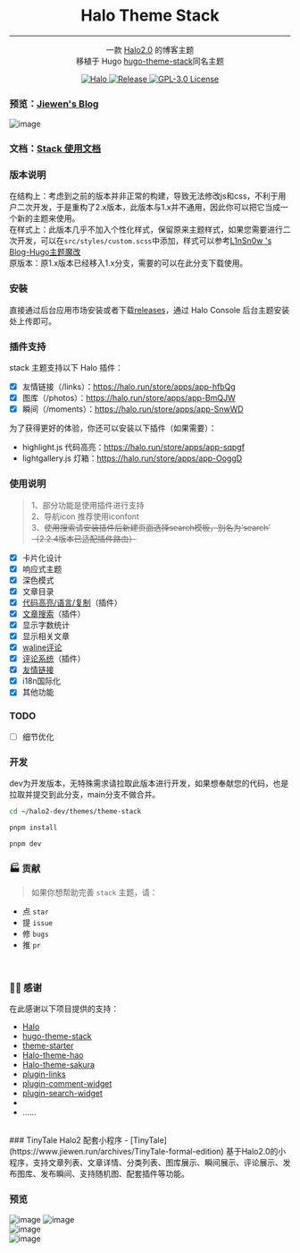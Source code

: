 
<h1 align="center"> Halo Theme Stack  </h1>

---

<div align="center">  

一款 [Halo2.0](https://github.com/halo-dev/halo) 的博客主题  
移植于 Hugo  [hugo-theme-stack](https://github.com/CaiJimmy/hugo-theme-stack)同名主题

</div>

<p class="badge-row" align="center">
  <a href="https://halo.run" target="_blank">
    <img src="https://img.shields.io/badge/dynamic/yaml?label=Halo&query=%24.spec.requires&url=https://raw.githubusercontent.com/jiewenhuang/halo-theme-stack/main/theme.yaml&color=113,195,71" alt="Halo"/>
  </a>
  <a href="https://github.com/jiewenhuang/halo-theme-stack" target="_blank">
    <img src="https://img.shields.io/github/v/release/jiewenhuang/halo-theme-stack" alt="Release"/>
  </a>
  <a href="https://github.com/jiewenhuang/halo-theme-stack/blob/main/LICENSE" target="_blank">
<img src="https://img.shields.io/badge/License-GPL%20v3.0-green.svg" alt="GPL-3.0 License">
  </a>  </a>
</p>

### 预览：[Jiewen's Blog](https://www.jiewen.run/?preview-theme=theme-Stack2)
![image](https://user-images.githubusercontent.com/5889006/190859441-141b5f81-8483-40d2-bd96-ebf85616a46d.png)
### 文档：[Stack 使用文档](https://www.jiewen.run/docs/stack)
### 版本说明
在结构上：考虑到之前的版本并非正常的构建，导致无法修改js和css，不利于用户二次开发，于是重构了2.x版本，此版本与1.x并不通用，因此你可以把它当成一个新的主题来使用。  
在样式上：此版本几乎不加入个性化样式，保留原来主题样式，如果您需要进行二次开发，可以在`src/styles/custom.scss`中添加，样式可以参考[L1nSn0w 's Blog-Hugo主题魔改](https://blog.linsnow.cn/p/modify-hugo/)  
原版本：原1.x版本已经移入1.x分支，需要的可以在此分支下载使用。
### 安裝
直接通过后台应用市场安装或者下载[releases](https://github.com/jiewenhuang/halo-theme-stack/releases)，通过 Halo Console 后台主题安装处上传即可。

### 插件支持
stack 主题支持以下 Halo 插件：

- [X] 友情链接（/links）：https://halo.run/store/apps/app-hfbQg
- [X] 图库（/photos）：https://halo.run/store/apps/app-BmQJW
- [X] 瞬间（/moments）：https://halo.run/store/apps/app-SnwWD  

为了获得更好的体验，你还可以安装以下插件（如果需要）：

- highlight.js 代码高亮：https://halo.run/store/apps/app-sqpgf
- lightgallery.js 灯箱：https://halo.run/store/apps/app-OoggD


### 使用说明
> 1、部分功能是使用插件进行支持  
> 2、导航icon 推荐使用iconfont  
> 3、~~使用搜索请安装插件后新建页面选择search模板，别名为‘search’ （2.2.4版本已适配插件路由）~~
- [x] 卡片化设计
- [x] 响应式主题
- [x] 深色模式
- [X] 文章目录
- [X] [代码高亮/语言/复制](https://github.com/halo-sigs/plugin-highlightjs)（插件）
- [x] [文章搜索](https://github.com/halo-sigs/plugin-search-widget)（插件）
- [x] 显示字数统计
- [x] 显示相关文章
- [x] [waline评论](https://waline.js.org/)
- [X] [评论系统](https://github.com/halo-sigs/plugin-comment-widget)（插件）
- [x] [友情链接](https://github.com/halo-sigs/plugin-links)
- [x] i18n国际化
- [x] 其他功能

### TODO
- [ ] 细节优化

### 开发
dev为开发版本，无特殊需求请拉取此版本进行开发，如果想奉献您的代码，也是拉取并提交到此分支，main分支不做合并。

```bash
cd ~/halo2-dev/themes/theme-stack
```

```bash
pnpm install 
```

```bash
pnpm dev
```

### 🏭 贡献

> 如果你想帮助完善 `stack` 主题，请：

- 点 `star`
- 提 `issue`
- 修 `bugs`
- 推 `pr`

<br>

### 🙆‍♂️ 感谢

在此感谢以下项目提供的支持：

- [Halo](https://halo.run)
- [hugo-theme-stack](https://github.com/CaiJimmy/hugo-theme-stack)
- [theme-starter](https://github.com/halo-dev/theme-starter)
- [Halo-theme-hao](https://github.com/liuzhihang/halo-theme-hao)
- [Halo-theme-sakura](https://github.com/LIlGG/halo-theme-sakura/tree/next)
- [plugin-links](https://github.com/halo-sigs/plugin-links)
- [plugin-comment-widget](https://github.com/halo-sigs/plugin-comment-widget)
- [plugin-search-widget](https://github.com/halo-sigs/plugin-search-widget)
- 
- ......

<br>
### TinyTale Halo2 配套小程序
- [TinyTale](https://www.jiewen.run/archives/TinyTale-formal-edition)
基于Halo2.0的小程序，支持文章列表、文章详情、分类列表、图库展示、瞬间展示、评论展示、发布图库、发布瞬间、支持随机图、配套插件等功能。

### 预览
![image](https://source-gz-img.lanyuku.com/jiewen/2024/04/26/111.png)
![image](https://source-gz-img.lanyuku.com/jiewen/2024/04/26/%E5%B0%8F%E7%A8%8B%E5%BA%8F%E9%A2%84%E8%A7%88%E5%9B%BE.jpg)  
![image](https://source-gz-img.lanyuku.com/jiewen/2024/04/26/%E5%B0%8F%E7%A8%8B%E5%BA%8F-%E9%A2%84%E8%A7%882.jpg)  
![image](https://source-gz-img.lanyuku.com/jiewen/2024/04/26/%E5%B0%8F%E7%A8%8B%E5%BA%8F-%E9%A2%84%E8%A7%883.jpg)  
